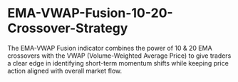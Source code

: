 # EMA-VWAP-Fusion-10-20-Crossover-Strategy
The EMA-VWAP Fusion indicator combines the power of 10 &amp; 20 EMA crossovers with the VWAP (Volume-Weighted Average Price) to give traders a clear edge in identifying short-term momentum shifts while keeping price action aligned with overall market flow.
